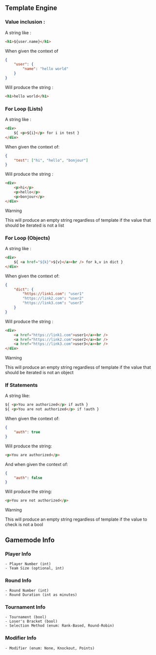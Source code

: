 ## Template Engine
### Value inclusion :
A string like :
```html
<h1>${user.name}</h1>
```
When given the context of
```json
{
	"user": {
		"name": "hello world"
	}
}
```
Will produce the string :
```html
<h1>hello world</h1>
```

### For Loop (Lists)
A string like :
```html
<div>
	${ <p>${i}</p> for i in test }
</div>
```
When given the context of:
```json
{
	"test": ["hi", "hello", "bonjour"]
}
```
Will produce the string :
```html
<div>
	<p>hi</p>
	<p>hello</p>
	<p>bonjour</p>
</div>
```
> [!WARNING]
> This will produce an empty string regardless of template if the value that should be iterated is not a list

### For Loop (Objects)
A string like :
```html
<div>
	${ <a href="${k}">${v}</a><br /> for k,v in dict }
</div>
```
When given the context of:
```json
{
	"dict": {
		"https://link1.com": "user1"
		"https://link2.com": "user2"
		"https://link3.com": "user3"
	}
}
```
Will produce the string :
```html
<div>
	<a href="https://link1.com">user1</a><br />
	<a href="https://link2.com">user2</a><br />
	<a href="https://link3.com">user3</a><br />
</div>
```
> [!WARNING]
> This will produce an empty string regardless of template if the value that should be iterated is not an object

### If Statements
A string like:
```html
${ <p>You are authorized</p> if auth }
${ <p>You are not authorized</p> if !auth }
```
When given the context of:
```json
{
	"auth": true
}
```
Will produce the string:
```html
<p>You are authorized</p>
```
And when given the context of:
```json
{
	"auth": false
}
```
Will produce the string:
```html
<p>You are not authorized</p>
```
> [!WARNING]
> This will produce an empty string regardless of template if the value to check is not a bool

## Gamemode Info

### Player Info
	- Player Number (int)
	- Team Size (optional, int)

### Round Info
	- Round Number (int)
	- Round Duration (int as minutes)

### Tournament Info
	- Tournament (bool)
	- Loser's Bracket (bool)
	- Selection Method (enum: Rank-Based, Round-Robin)

### Modifier Info
	- Modifier (enum: None, Knockout, Points)
